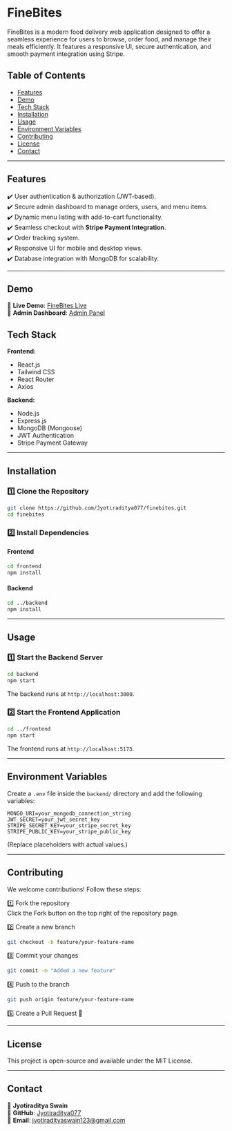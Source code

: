 # FineBites

FineBites is a modern food delivery web application designed to offer a seamless experience for users to browse, order food, and manage their meals efficiently. It features a responsive UI, secure authentication, and smooth payment integration using Stripe.

## Table of Contents

- [Features](#features)
- [Demo](#demo)
- [Tech Stack](#tech-stack)
- [Installation](#installation)
- [Usage](#usage)
- [Environment Variables](#environment-variables)
- [Contributing](#contributing)
- [License](#license)
- [Contact](#contact)

---

## Features

✔️ User authentication & authorization (JWT-based).  
✔️ Secure admin dashboard to manage orders, users, and menu items.  
✔️ Dynamic menu listing with add-to-cart functionality.  
✔️ Seamless checkout with **Stripe Payment Integration**.  
✔️ Order tracking system.  
✔️ Responsive UI for mobile and desktop views.  
✔️ Database integration with MongoDB for scalability.  

---

## Demo

🔗 **Live Demo**: [FineBites Live](https://finebites-frontend.onrender.com/)  
🔗 **Admin Dashboard**: [Admin Panel](https://finebites-admin.onrender.com/)  

## Tech Stack

**Frontend:**  
- React.js  
- Tailwind CSS  
- React Router  
- Axios  

**Backend:**  
- Node.js  
- Express.js  
- MongoDB (Mongoose)  
- JWT Authentication  
- Stripe Payment Gateway  

---

## Installation

### 1️⃣ Clone the Repository  
```bash
git clone https://github.com/Jyotiraditya077/finebites.git
cd finebites
```

### 2️⃣ Install Dependencies  
#### Frontend  
```bash
cd frontend
npm install
```

#### Backend  
```bash
cd ../backend
npm install
```

---

## Usage

### 1️⃣ Start the Backend Server  
```bash
cd backend
npm start
```
The backend runs at `http://localhost:3000`.

### 2️⃣ Start the Frontend Application  
```bash
cd ../frontend
npm start
```
The frontend runs at `http://localhost:5173`.

---

## Environment Variables

Create a `.env` file inside the `backend/` directory and add the following variables:

```env
MONGO_URI=your_mongodb_connection_string
JWT_SECRET=your_jwt_secret_key
STRIPE_SECRET_KEY=your_stripe_secret_key
STRIPE_PUBLIC_KEY=your_stripe_public_key
```
(Replace placeholders with actual values.)

---

## Contributing

We welcome contributions! Follow these steps:

1️⃣ Fork the repository  
   Click the Fork button on the top right of the repository page.

2️⃣ Create a new branch  
```bash
git checkout -b feature/your-feature-name
```

3️⃣ Commit your changes  
```bash
git commit -m "Added a new feature"
```

4️⃣ Push to the branch  
```bash
git push origin feature/your-feature-name
```

5️⃣ Create a Pull Request 🎉  

---

## License

This project is open-source and available under the MIT License.

---

## Contact

👤 **Jyotiraditya Swain**  
📍 **GitHub**: [Jyotiraditya077](https://github.com/Jyotiraditya077)  
📧 **Email**: jyotiradityaswain123@gmail.com  
